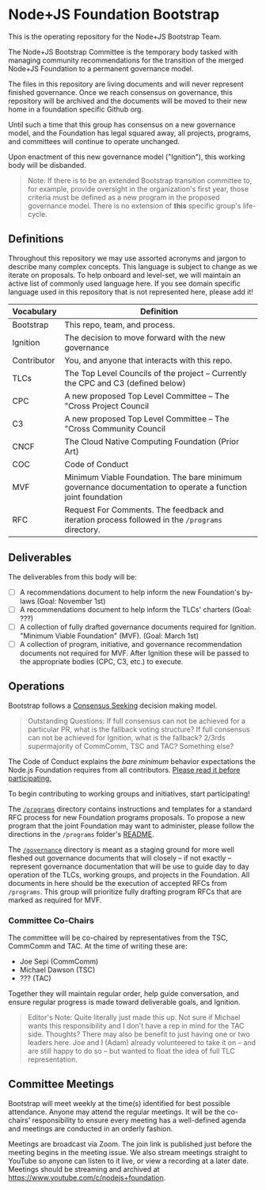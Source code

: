 # Node+JS Foundation Bootstrap

This is the operating repository for the Node+JS Bootstrap Team.

The Node+JS Bootstrap Committee is the temporary body tasked with managing community recommendations for the transition of the merged Node+JS Foundation to a permanent governance model.

The files in this repository are living documents and will never represent finished governance. Once we reach consensus on governance, this repository will be archived and the documents will be moved to their new home in a foundation specific Github org.

Until such a time that this group has consensus on a new governance model, and the Foundation has legal squared away, all projects, programs, and committees will continue to operate unchanged.

Upon enactment of this new governance model ("Ignition"), this working body will be disbanded.

> Note: If there is to be an extended Bootstrap transition committee to, for example, provide oversight in the organization's first year, those criteria must be defined as a new program in the proposed governance model. There is no extension of **this** specific group's life-cycle.

## Definitions
Throughout this repository we may use assorted acronyms and jargon to describe many complex concepts. This language is subject to change as we iterate on proposals. To help onboard and level-set, we will maintain an active list of commonly used language here. If you see domain specific language used in this repository that is not represented here, please add it!

| Vocabulary | Definition |
|---|---|
| Bootstrap | This repo, team, and process. |
| Ignition | The decision to move forward with the new governance |
| Contributor | You, and anyone that interacts with this repo. |
| TLCs | The Top Level Councils of the project – Currently the CPC and C3 (defined below) |
| CPC | A new proposed Top Level Committee – The "Cross Project Council |
| C3 | A new proposed Top Level Committee – The "Cross Community Council |
| CNCF | The Cloud Native Computing Foundation (Prior Art) |
| COC | Code of Conduct |
| MVF | Minimum Viable Foundation. The bare minimum governance documentation to operate a function joint foundation |
| RFC | Request For Comments. The feedback and iteration process followed in the `/programs` directory. |

## Deliverables
The deliverables from this body will be:

  - [ ] A recommendations document to help inform the new Foundation's by-laws (Goal: November 1st)
  - [ ] A recommendations document to help inform the TLCs' charters (Goal: ???)
  - [ ] A collection of fully drafted governance documents required for Ignition. "Minimum Viable Foundation" (MVF). (Goal: March 1st)
  - [ ] A collection of program, initiative, and governance recommendation documents not required for MVF. After Ignition these will be passed to the appropriate bodies (CPC, C3, etc.) to execute.

## Operations

Bootstrap follows a [Consensus Seeking][] decision making model.

> Outstanding Questions:
> If full consensus can not be achieved for a particular PR, what is the fallback voting structure?
> If full consensus can not be achieved for Ignition, what is the fallback? 2/3rds supermajority of CommComm, TSC and TAC? Something else?

The Code of Conduct explains the *bare minimum* behavior
expectations the Node.js Foundation requires from all contributors.
[Please read it before participating.][COC]

To begin contributing to working groups and initiatives, start participating!

The [`/programs`](./programs) directory contains instructions and templates for a standard RFC process for new Foundation programs proposals. To propose a new program that the joint Foundation may want to administer, please follow the directions in the `/programs` folder's [README](./programs/README.md).

The [`/governance`](./governance) directory is meant as a staging ground for more well fleshed out governance documents that will closely – if not exactly – represent governance documentation that will be use to guide day to day operation of the TLCs, working groups, and projects in the Foundation. All documents in here should be the execution of accepted RFCs from `/programs`. This group will prioritize fully drafting program RFCs that are marked as required for MVF.

### Committee Co-Chairs
The committee will be co-chaired by representatives from the TSC, CommComm and TAC. At the time of writing these are:

- Joe Sepi (CommComm)
- Michael Dawson (TSC)
- ??? (TAC)

Together they will maintain regular order, help guide conversation, and ensure regular progress is made toward deliverable goals, and Ignition.

> Editor's Note: Quite literally just made this up. Not sure if Michael wants this responsibility and I don't have a rep in mind for the TAC side. Thoughts? There may also be benefit to just having one or two leaders here. Joe and I (Adam) already volunteered to take it on – and are still happy to do so – but wanted to float the idea of full TLC representation.

## Committee Meetings

Bootstrap will meet weekly at the time(s) identified for best possible attendance. Anyone may attend the regular meetings. It will be the co-chairs' responsibility to ensure every meeting has a well-defined agenda and meetings are conducted in an orderly fashion.

Meetings are broadcast via Zoom. The join link is published just before the meeting begins in the meeting issue. We also stream meetings straight to YouTube so anyone can listen to it live, or view a recording at a later date. Meetings should be streaming and archived at https://www.youtube.com/c/nodejs+foundation.

[Consensus Seeking]: https://en.wikipedia.org/wiki/Consensus-seeking_decision-making
[COC]: https://github.com/nodejs/TSC/blob/master/CODE_OF_CONDUCT.md